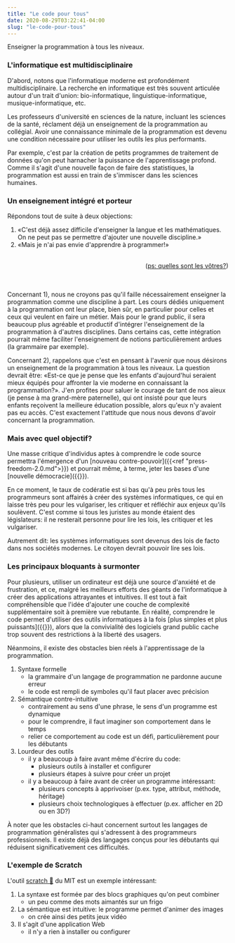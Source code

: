 ```yaml
---
title: "Le code pour tous"
date: 2020-08-29T03:22:41-04:00
slug: "le-code-pour-tous"
---
```


Enseigner la programmation à tous les niveaux.
<!--more-->

<!-- TODO: generate: breadcrumps + TOC 
{{partial "breadcrumbs.html" .}}
<nav id="TableOfContents">
<ul>
<li><a href="/categories">Tout le contenu</a> >
<ul>
<li><a href="/publications">Les grandes lignes</a> >
<ul>
<li><a href="">Le code pour tous</a> >
<ul>
<li><a href="#linformatique-est-multidisciplinaire">L’informatique est multidisciplinaire</a></li>
<li><a href="#un-enseignement-intégré-et-porteur">Un enseignement intégré et porteur</a></li>
<li><a href="#mais-avec-quel-objectif">Mais avec quel objectif?</a></li>
<li><a href="#les-principaux-bloquants-à-surmonter">Les principaux bloquants à surmonter</a></li>
<li><a href="#lexemple-de-scratch">L’exemple de Scratch</a></li>
<li><a href="#lexemple-de-scratch">Voir aussi</a></li>
</ul>
</li>
</ul>
</nav>
-->




### L'informatique est multidisciplinaire

D'abord, notons que l'informatique moderne est profondément multidisciplinaire. 
La recherche en informatique est très souvent articulée autour d'un trait d'union: bio-informatique, linguistique-informatique, musique-informatique, etc.

Les professeurs d'université en sciences de la nature, incluant les sciences de la santé, réclament déjà un enseignement de la programmation au collégial. 
Avoir une connaissance minimale de la programmation est devenu une condition nécessaire pour utiliser les outils les plus performants.

Par exemple, c'est par la création de petits programmes de traitement de données qu'on peut harnacher la puissance de l'apprentissage profond.
Comme il s'agit d'une nouvelle façon de faire des statistiques, la programmation est aussi en train de s'immiscer dans les sciences humaines.

### Un enseignement intégré et porteur

Répondons tout de suite à deux objections:

<!-- « » -->
1. «C'est déjà assez difficile d'enseigner la langue et les mathématiques. On ne peut pas se permettre d'ajouter une nouvelle discipline.»
1. «Mais je n'ai pas envie d'apprendre à programmer!»

<br>
<div style="text-align:right;">(<a href="mailto:mathieu.bergeron@cmontmorency.qc.ca">ps: quelles sont les vôtres?</a>)</div>
<br>
<br>

Concernant 1), nous ne croyons pas qu'il faille nécessairement enseigner la programmation comme une discipline à part.
Les cours dédiés uniquement à la programmation ont leur place, bien sûr, en particulier pour celles et ceux qui veulent en faire un métier.
Mais pour le grand public, il sera beaucoup plus agréable et productif d'intégrer l'enseignement de la programmation à d'autres disciplines.
Dans certains cas, cette intégration pourrait même faciliter l'enseignement de notions particulièrement ardues (la grammaire par exemple).

Concernant 2), rappelons que c'est en pensant à l'avenir que nous désirons un enseignement de la programmation à tous les niveaux.
La question devrait être: «Est-ce que je pense que les enfants d'aujourd'hui seraient mieux équipés pour affronter la vie moderne en connaissant la programmation?».
J'en profites pour saluer le courage de tant de nos aïeux (je pense à ma grand-mère paternelle), qui ont insisté pour que leurs enfants reçoivent la meilleure éducation possible, alors qu'eux n'y avaient pas eu accès. 
C'est exactement l'attitude que nous nous devons d'avoir concernant la programmation.

### Mais avec quel objectif?

Une masse critique d'individus aptes à comprendre le code source permettra l'émergence d'un [nouveau contre-pouvoir]({{<ref "press-freedom-2.0.md">}}) 
et pourrait même, à terme, jeter les bases d'une [nouvelle démocracie]({{<ref reinventing-democracy>}}).

En ce moment, le taux de codératie est si bas qu'à peu près tous les
programmeurs sont affairés à créer des systèmes informatiques, ce qui en laisse
très peu pour les vulgariser, les critiquer et réfléchir aux enjeux qu'ils
soulèvent. C'est comme si tous les juristes au monde étaient des législateurs:
il ne resterait personne pour lire les lois, les critiquer et les vulgariser.

Autrement dit: les systèmes informatiques sont devenus des lois de facto dans nos sociétés modernes. Le citoyen devrait pouvoir lire ses lois.


### Les principaux bloquants à surmonter

Pour plusieurs, utiliser un ordinateur est déjà une source d'anxiété et de frustration, et ce,
malgré les meilleurs efforts des géants de l'informatique à créer des applications attrayantes et intuitives.
Il est tout à fait compréhensible que l'idée d'ajouter une couche de complexité supplémentaire soit à première vue rebutante.
En réalité, comprendre le code permet d'utiliser des outils informatiques à la fois [plus simples et plus puissants]({{<ref empowerment>}}),
alors que la convivialité des logiciels grand public cache trop souvent des restrictions à la liberté des usagers.

Néanmoins, il existe des obstacles bien réels à l'apprentissage de la programmation.

1. Syntaxe formelle
    * la grammaire d'un langage de programmation ne pardonne aucune erreur
    * le code est rempli de symboles qu'il faut placer avec précision
1. Sémantique contre-intuitive
    * contrairement au sens d'une phrase, le sens d'un programme est dynamique 
    * pour le comprendre, il faut imaginer son comportement dans le temps
    * relier ce comportement au code est un défi, particulièrement pour les débutants
1. Lourdeur des outils
    * il y a beaucoup à faire avant même d'écrire du code:
        * plusieurs outils à installer et configurer
        * plusieurs étapes à suivre pour créer un projet
    * il y a beaucoup à faire avant de créer un programme intéressant:
        * plusieurs concepts à apprivoiser (p.ex. type, attribut, méthode, héritage)
        * plusieurs choix technologiques à effectuer (p.ex. afficher en 2D ou en 3D?)

À noter que les obstacles ci-haut concernent surtout les langages de
programmation généralistes qui s'adressent à des
programmeurs professionnels. Il existe déjà des langages conçus pour les
débutants qui réduisent significativement ces difficultés.

<!--


### Intégration aux cours de langues

1. Au primaire
1. Au secondaire
1. Au collégial
1. À l'université

### Intégration aux cours de mathématique

1. Au primaire
1. Au secondaire
1. Au collégial
1. À l'université

### Intégration aux cours de sciences

1. Au primaire
1. Au secondaire
1. Au collégial
1. À l'université

### Comment développer des outils moins lourds

-->

### L'exemple de Scratch

L'outil <a href="https://scratch.mit.edu/projects/editor/?tutorial=getStarted" target="_blank">scratch 🔗</a> du MIT est un exemple intéressant:

1. La syntaxe est formée par des blocs graphiques qu'on peut combiner 
    * un peu comme des mots aimantés sur un frigo
1. La sémantique est intuitive: le programme permet d'animer des images 
    * on crée ainsi des petits jeux vidéo
1. Il s'agit d'une application Web 
    * il n'y a rien à installer ou configurer


<!-- TODO: generate  
<div style="background-color:lightgray;">
<h3 id='articles-connexes'>Voir aussi</h3>

<ul>
<li>asdf</li>
<li>asdf</li>
<li>asdf</li>
<li>asdf</li>
</ul> -->


</div>

